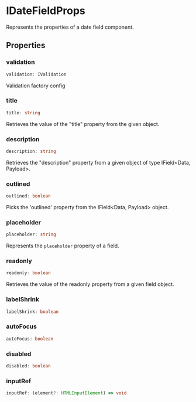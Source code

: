 # IDateFieldProps

Represents the properties of a date field component.

## Properties

### validation

```ts
validation: IValidation
```

Validation factory config

### title

```ts
title: string
```

Retrieves the value of the "title" property from the given object.

### description

```ts
description: string
```

Retrieves the "description" property from a given object of type IField&lt;Data, Payload&gt;.

### outlined

```ts
outlined: boolean
```

Picks the 'outlined' property from the IField&lt;Data, Payload&gt; object.

### placeholder

```ts
placeholder: string
```

Represents the `placeholder` property of a field.

### readonly

```ts
readonly: boolean
```

Retrieves the value of the readonly property from a given field object.

### labelShrink

```ts
labelShrink: boolean
```

### autoFocus

```ts
autoFocus: boolean
```

### disabled

```ts
disabled: boolean
```

### inputRef

```ts
inputRef: (element?: HTMLInputElement) => void
```

